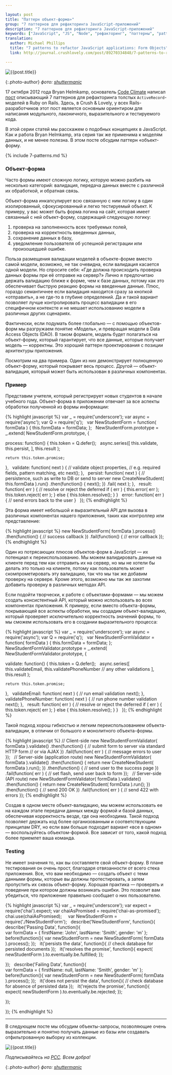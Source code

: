 ```yaml
---

layout: post
title: "Паттерн объект-форма»"
group: "7 паттернов для рефакторинга JavaScript-приложений"
description: "7 паттернов для рефакторинга JavaScript-приложений"
keywords: ["JavaScript", "JS", "Node", "рефакторинг", "паттерны", "patterns", "crushlovely"]
translation:
  author: Michael Phillips
  title: "7 patterns to refactor JavaScript applications: Form Objects"
  link: http://journal.crushlovely.com/post/89270334848/7-patterns-to-refactor-javascript-applications-form

---
```


![{{post.title}}](/assets/articles-assets/footer/l/l-5.jpg)

{:.photo-author}
_фото: [shuttermanic](https://www.flickr.com/photos/shuttermanic/)_

17 октября 2012 года Bryan Helmkamp, основатель [Code Climate][1] написал
[пост][2] описывающий 7 паттернов для рефакторинга толстых `ActiveRecord`-моделей
в Ruby on Rails. Здесь, в Crush & Lovely, у всех Rails-разработчиков этот пост
является основным ориентиром для написания модульного, лаконичного, выразительного
и тестируемого кода.

В этой серии статей мы расскажем о подобных концепциях в JavaScript. Как и работа
Bryan Helmkamp, эта серия так же применима к моделям данных, и не менее полезна.
В этом посте обсудим паттерн «объект-форму.

[1]: https://codeclimate.com/
[2]: http://blog.codeclimate.com/blog/2012/10/17/7-ways-to-decompose-fat-activerecord-models/

{% include 7-patterns.md %}

### Объект-форма

Часто формы имеют сложную логику, которую можно разбить на несколько категорий: валидация, передача данных вместе с различной их обработкой, и обратная связь.

Объект-форма инкапсулирует всю связанную с ним логику в один изолированный, сфокусированный и легко тестируемый объект.  К примеру, у вас может быть
форма логина на сайт, которая имеет связанный с ней  объект-форму, содержащий следующую логику:

1. проверка на заполненность всех требуемых полей,
2. проверка на корректность введенных данных,
3. сохранение данных в базу,
4. уведомление пользователя об успешной регистрации или произошедшей ошибке.

Польза размещения валидации моделей в объекте-форме вместо самой модели, возможно, не так очевидна, если валидация касается одной модели. Но спросите себя: «Где должна происходить проверка данных формы при её отправке на сервер?» Лично я предпочитаю держать валидацию ближе к форме, чем к базе данных, потому как это обеспечивает быструю реакцию формы на введенные данные. Плюс, гораздо семантичнее если валидация находится сразу за кнопкой «отправить», а не где-то в глубине определений. Да и такой вариант позволяет лучше контролировать процесс валидации в его специфичном контексте и не мешает использованию модели в различных других сценариях.

Фактически, если подумать более глобально — с помощью объектов-форм мы разгружаем понятие «Модель», и превращая модели в Data Access Objects (DAO). В таком формате, модель будет полагаться на объект-форму, который гарантирует, что все данные, которые получает модель — корректны. Это хороший паттерн проектирования с позиции архитектуры приложения.

Посмотрим на два примера. Один из них демонстрирует полноценную объект-форму, который покрывает весь процесс. Другой — объект-валидация, который может быть использован в различных компонентах.

### Пример

Представим учителя, который регистрирует новых студентов в начале учебного года. Объект-форма в приложении отвечает за все аспекты обработки полученной из формы информации:

{% highlight javascript %}
var _ = require('underscore');
var async = require('async');
var Q = require('q');
 
var NewStudentForm = function( formData ) {
  this.formData = formData;
};
 
NewStudentForm.prototype = _.extend( NewStudentForm.prototype, {

  process: function() {
    this.token = Q.defer();
 
    async.series([
      this.validate,
      this.persist,
    ], this.result );

    return this.token.promise;
  },
 
  validate: function( next ) {
    // validate object properties,
    // e.g. required fields, pattern matching, etc
    next();
  },
 
  persist: function( next ) {
    // persistence, such as write to DB or send to server
    new CreateNewStudent( this.formData ).run()
      .then(function() {
        next();
      })
      .fail( next );
  },
 
  result: function( err ) {
    // resolve or reject the deferred
    if ( err ) {
      this.error( err );
      this.token.reject( err );
    } else {
      this.token.resolve();
    }
  }
 
  error: function( err ) {
    // send errors back to the user
  }
 
});
{% endhighlight %}

Эта форма имеет небольшой и выразительный API для вызова в различных компонентах нашего приложения, таких как контроллер или представление:

{% highlight javascript %}
new NewStudentForm( formData ).process()
  .then(function() {
    // success callback
  })
  .fail(function() {
    // error callback
  });
{% endhighlight %}

Один из потрясающих плюсов объектов-форм в JavaScript — их потенциал к переиспользованию. Мы можем валидировать данные на клиенте перед тем как отправить их на сервер, но мы не хотели бы делать это только на клиенте, потому как пользователь может скомпрометировать эту валидацию, так что мы так же добавим проверку на сервере. Кроме этого, возможно мы так же захотим добавить проверку в различных методах API.

Если подойти творчески, к работе с объектами-формами — мы можем создать консистентный API, который можно использовать во всех компонентах приложения. К примеру, если вместо объекта-формы, покрывающей все аспекты обработки, мы создадим объект-валидацию, который проверяет исключительно корректность значений формы, то мы сможем использовать его в создании выразительного процесса:

{% highlight javascript %}
var _ = require('underscore');
var async = require('async');
var Q = require('q');
 
var NewStudentFormValidator = function( formData ) {
  this.formData = formData;
};
 
NewStudentFormValidator.prototype = _.extend( NewStudentFormValidator.prototype, {

  validate: function() {
    this.token = Q.defer();
 
    async.series([
      this.validateEmail,
      this.validatePhoneNumber
      // any other validations
    ], this.result );

    return this.token.promise;
  },
 
  validateEmail: function( next ) {
    // run email validation
    next();
  },
 
  validatePhoneNumber: function( next ) {
    // run phone number validation
    next();
  },
 
  result: function( err ) {
    // resolve or reject the deferred
    if ( err ) {
      this.token.reject( err );
    } else {
      this.token.resolve();
    }
  }
 
});
{% endhighlight %}

Такой подход хорош гибкостью и легким переиспользованием объекта-валидации, в отличии от большого и монолитного объекта-формы.

{% highlight javascript %}
// Client-side
new NewStudentFormValidator( formData ).validate()
  .then(function() {
    // submit form to server via standard HTTP form
    // or via AJAX
  })
  .fail(function( err ) {
    // message errors to user
  });
 
// Server-side (application route)
new NewStudentFormValidator( formData ).validate()
  .then(function() {
    return new CreateNewStudent( formData ).run();
  })
  .then(function() {
    // send user to the success page
  })
  .fail(function( err ) {
    // set flash, send user back to form
  });
 
// Server-side (API route)
new NewStudentFormValidator( formData ).validate()
  .then(function() {
    return new CreateNewStudent( formData ).run();
  })
  .then(function() {
    // send 200 OK
  })
  .fail(function( err ) {
    // send 422 with errors
  });
{% endhighlight %}

Создав в одном месте объект-валидацию, мы можем использовать ее на каждом этапе передачи данных между формой и базой данных, обеспечивая корректность везде, где она необходима. Такой подход позволяет держать код более организованным и соответствующим принципам DRY, но если вам больше подходит вариант «все в одном» —  воспользуйтесь  объектом-формой. Все зависит от того, какой подход более приемлет ваша команда.

### Testing

Не имеет значения то, как вы составляете свой объект-форму. В плане тестирования он очень прост, благодаря отвязанности от всего стека приложения. Все, что вам необходимо — создать объект с теми данными формы, которые вы должны протестировать, а затем пропустить их сквозь объект-форму. Хорошая практика — проверять и поведение при котором должны возникать ошибки. Это позволит вам убедиться, что приложение правильно сообщает о них пользователю.

{% highlight javascript %}
var _ = require('underscore');
var expect = require('chai').expect;
var chaiAsPromised = require('chai-as-promised');
chai.use(chaiAsPromised);
 
 
var NewStudentForm = require('./NewStudentForm');
 
describe('NewStudentForm', function(){
 
  describe('Passing Data', function(){  
    var formData = {
      firstName: 'John',
      lastName: 'Smith',
      gender: 'm'
    };
 
    before(function(){
      var newStudentForm = new NewStudentForm( formData ).process();
    });
 
    it('persists the data', function(){
      // check database for persisted documents
    });
 
    it('resolves the promise', function(){
      expect( newStudentForm ).to.eventually.be.fulfilled;
    });

  });
 
  describe('Failing Data', function(){  
    var formData = {
      firstName: null,
      lastName: 'Smith',
      gender: 'm'
    };
 
    before(function(){
      var newStudentForm = new NewStudentForm( formData ).process();
    });
 
    it('does not persist the data', function(){
      // check database for absence of persisted data
    });
 
    it('rejects the promise', function(){
      expect( newStudentForm ).to.eventually.be.rejected;
    });

  });

});
{% endhighlight %}

* * * * *

В следующем посте мы обсудим объекты-запросы, позволяющие очень выразительно и понятно получать данные из базы или создавать отфильтрованную выборку из коллекции.

![{{post.title}}](/assets/articles-assets/footer/l/l-6.jpg)

_Подписывайтесь на [РСС](http://feeds.feedburner.com/anton-shuvalov/FJHar).
Всем добра!_

{:.photo-author}
_фото: [shuttermanic](https://www.flickr.com/photos/shuttermanic/)_
